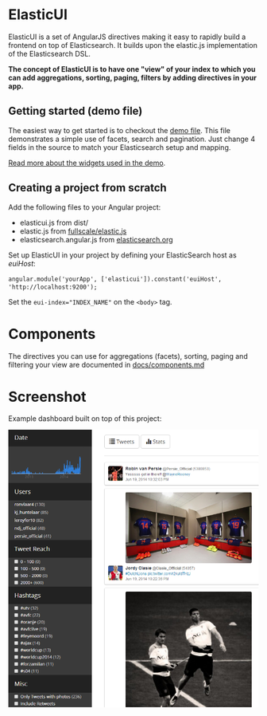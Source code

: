 ElasticUI
=========

ElasticUI is a set of AngularJS directives making it easy to rapidly build a frontend on top of Elasticsearch. It builds upon the elastic.js implementation of the Elasticsearch DSL.

**The concept of ElasticUI is to have one "view" of your index to which you can add aggregations, sorting, paging, filters by adding directives in your app.**

Getting started (demo file)
---
The easiest way to get started is to checkout the [demo file][3]. This file demonstrates a simple use of facets, search and pagination. Just change 4 fields in the source to match your Elasticsearch setup and mapping.

[Read more about the widgets used in the demo][4].

Creating a project from scratch
---
Add the following files to your Angular project:
 - elasticui.js from dist/
 - elastic.js from [fullscale/elastic.js][1]
 - elasticsearch.angular.js from [elasticsearch.org][2]

Set up ElasticUI in your project by defining your ElasticSearch host as *euiHost*:

    angular.module('yourApp', ['elasticui']).constant('euiHost', 'http://localhost:9200');

Set the `eui-index="INDEX_NAME"` on the `<body>` tag.

Components
===
The directives you can use for aggregations (facets), sorting, paging and filtering your view are documented in [docs/components.md][5]

Screenshot
===
Example dashboard built on top of this project:

![World Cup Twitter Dashboard](docs/example_twitter_dashboard.png)



  [1]: http://github.com/fullscale/elastic.js
  [2]: http://www.elasticsearch.org/guide/en/elasticsearch/client/javascript-api/current/browser-builds.html
  [3]: examples/demo/demo.html
  [4]: docs/widgets.md
  [5]: docs/components.md
